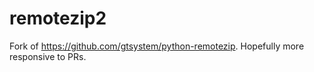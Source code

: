 # remotezip2

Fork of https://github.com/gtsystem/python-remotezip. Hopefully more responsive to PRs.